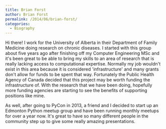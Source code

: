 ```yaml
---
title: Brian Forst
author: Brian Forst
permalink: /2014/06/brian-forst/
categories:
  - Biography
---
```

Hi there! I work for the University of Alberta in their Department of Family Medicine doing research on chronic diseases. I started with this group about five years ago after finishing off my Computer Engineering MSc and it's been great to be able to bring my skills to an area of research that is really lacking access to computational expertise. Normally my job wouldn't exist in this area because it is considered 'infrastructure' and many grants don't allow for funds to be spent that way. Fortunately the Public Health Agency of Canada decided that this project may be worth funding the infrastructure of. With the research that we have been doing, hopefully more funding agencies are starting to see the benefits of supporting positions like mine.

As well, after going to PyCon in 2013, a friend and I decided to start up an Edmonton Python meetup group and have been running monthly meetups for over a year now. It's great to have so many different people in the community step up to give some really amazing presentations.
